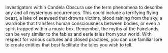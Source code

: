 Investigators within Candela Obscura use the term phenomena to describe any and all mysterious occurrences. This could include a terrifying flying beast, a lake of seaweed that drowns victims, blood raining from the sky, a wardrobe that transfers human consciousness between bodies, or even a spirit trapped within a music box. Remember, the myths of the Fairelands can be very similar to the fables and eerie tales from your world. With respect for various cultures and closed practices, you can use familiar lore to create entities that best facilitate the tales you wish to tell.